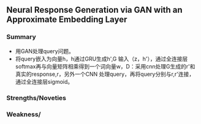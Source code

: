 ## Neural Response Generation via GAN with an Approximate Embedding Layer
### Summary
* 用GAN处理query问题。
* 将query嵌入为向量h，h通过GRU生成h',G 输入（z，h'），通过全连接层softmax再与向量矩阵相乘得到一个词向量w，D：采用cnn处理G生成的r'和真实的response,r，另外一个CNN
处理query，再将query分别与r,r'连接，通过全连接层sigmoid。
### Strengths/Noveties
### Weakness/
